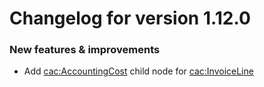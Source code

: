 # Changelog for version 1.12.0

### New features & improvements

- Add <cac:AccountingCost> child node for <cac:InvoiceLine>
